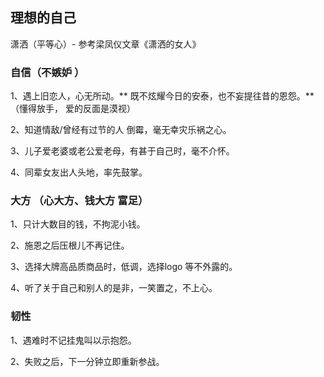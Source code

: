 ## 理想的自己

潇洒（平等心）- 参考梁凤仪文章《潇洒的女人》


### 自信（不嫉妒 ）

1、遇上旧恋人，心无所动。** 既不炫耀今日的安泰，也不妄提往昔的恩怨。** （懂得放手， 爱的反面是漠视）

2、知道情敌/曾经有过节的人 倒霉，毫无幸灾乐祸之心。

3、儿子爱老婆或老公爱老母，有甚于自己时，毫不介怀。

4、同辈女友出人头地，率先鼓掌。

###  大方 （心大方、钱大方  富足）

1、只计大数目的钱，不拘泥小钱。

2、施恩之后压根儿不再记住。

3、选择大牌高品质商品时，低调，选择logo 等不外露的。

4、听了关于自己和别人的是非，一笑置之，不上心。


### 韧性

1、遇难时不记挂鬼叫以示抱怨。

2、失败之后，下一分钟立即重新参战。
